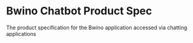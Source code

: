 # Bwino Chatbot Product Spec

The product specification for the Bwino application accessed via chatting applications
